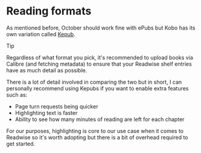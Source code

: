 # Reading formats

As mentioned before, October should work fine with ePubs but Kobo has its own variation called [Kepub](https://wiki.mobileread.com/wiki/Kepub).

> [!TIP]  
> Regardless of what format you pick, it's recommended to upload books via Calibre (and fetching metadata) to ensure that your Readwise shelf entries have as much detail as possible.

There is a lot of detail involved in comparing the two but in short, I can personally recommend using Kepubs if you want to enable extra features such as:

* Page turn requests being quicker
* Highlighting text is faster
* Ability to see how many minutes of reading are left for each chapter

For our purposes, highlighting is core to our use case when it comes to Readwise so it's worth adopting but there is a bit of overhead required to get started.
